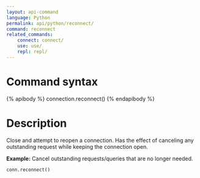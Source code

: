 ```yaml
---
layout: api-command 
language: Python
permalink: api/python/reconnect/
command: reconnect 
related_commands:
    connect: connect/
    use: use/
    repl: repl/
---
```


# Command syntax #

{% apibody %}
connection.reconnect()
{% endapibody %}

# Description #

Close and attempt to reopen a connection. Has the effect of canceling any outstanding
request while keeping the connection open.

__Example:__ Cancel outstanding requests/queries that are no longer needed.

```py
conn.reconnect()
```

